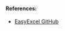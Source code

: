 #### References:
- [EasyExcel GitHub](https://github.com/alibaba/easyexcel/tree/master/easyexcel-test/src/test/java/com/alibaba/easyexcel/test/demo)